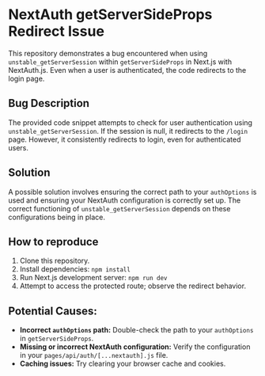 # NextAuth getServerSideProps Redirect Issue

This repository demonstrates a bug encountered when using `unstable_getServerSession` within `getServerSideProps` in Next.js with NextAuth.js.  Even when a user is authenticated, the code redirects to the login page.

## Bug Description

The provided code snippet attempts to check for user authentication using `unstable_getServerSession`. If the session is null, it redirects to the `/login` page. However, it consistently redirects to login, even for authenticated users.

## Solution

A possible solution involves ensuring the correct path to your `authOptions` is used and ensuring your NextAuth configuration is correctly set up.  The correct functioning of `unstable_getServerSession` depends on these configurations being in place.

## How to reproduce
1. Clone this repository.
2. Install dependencies: `npm install`
3. Run Next.js development server: `npm run dev`
4. Attempt to access the protected route; observe the redirect behavior.

## Potential Causes:
* **Incorrect `authOptions` path:** Double-check the path to your `authOptions` in `getServerSideProps`.
* **Missing or incorrect NextAuth configuration:** Verify the configuration in your `pages/api/auth/[...nextauth].js` file.
* **Caching issues:** Try clearing your browser cache and cookies.